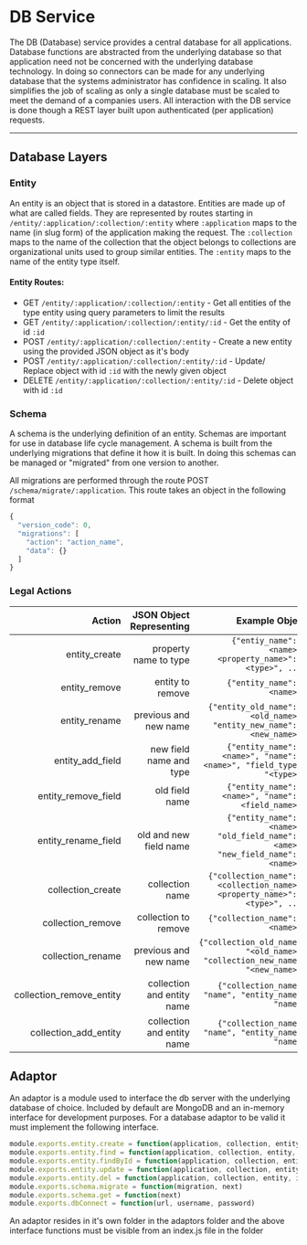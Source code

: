 # DB Service
The DB (Database) service provides a central database for all applications.  Database functions are abstracted from the underlying database so that application need not be concerned with the underlying database technology.  In doing so connectors can be made for any underlying database that the systems administrator has confidence in scaling.  It also simplifies the job of scaling as only a single database must be scaled to meet the demand 
of a companies users.  All interaction with the DB service is done though a REST layer built upon authenticated (per application) requests.

___

## Database Layers
### Entity
An entity is an object that is stored in a datastore.  Entities are made up of what are called fields.  They
are represented by routes starting in `/entity/:application/:collection/:entity` where `:application` maps to the
name (in slug form) of the application making the request.  The `:collection` maps to the name of the collection
that the object belongs to collections are organizational units used to group similar entities.  The `:entity`
maps to the name of the entity type itself.

#### Entity Routes:
* GET    `/entity/:application/:collection/:entity` - Get all entities of the type entity using query parameters
  to limit the results
* GET    `/entity/:application/:collection/:entity/:id` - Get the entity of id `:id`
* POST   `/entity/:application/:collection/:entity` - Create a new entity using the provided JSON object as it's body
* POST   `/entity/:application/:collection/:entity/:id` - Update/ Replace object with id `:id` with the newly given object
* DELETE `/entity/:application/:collection/:entity/:id` - Delete object with id `:id`



### Schema
A schema is the underlying definition of an entity.  Schemas are important for use in database life cycle
management.  A schema is built from the underlying migrations that define it how it is built.  In doing this
schemas can be managed or "migrated" from one version to another.

All migrations are performed through the route POST `/schema/migrate/:application`.  This route takes an object
in the following format

```javascript
{
  "version_code": 0,
  "migrations": [
    "action": "action_name",
    "data": {}
  ]
}
```


### Legal Actions

| Action                    | JSON Object Representing   | Example Object                                                                         |
|--------------------------:|---------------------------:|---------------------------------------------------------------------------------------:|
| entity_create             | property name to type      | `{"entiy_name": "<name>", <property_name>": "<type>", ...}`                            |
| entity_remove             | entity to remove           | `{"entity_name": "<name>"}`                                                            |
| entity_rename             | previous and new name      | `{"entity_old_name": "<old_name>", "entity_new_name": "<new_name>"}`                   |
| entity_add_field          | new field name and type    | `{"entity_name": "<name>", "name": "<name>", "field_type": "<type>"}`                  |
| entity_remove_field       | old field name             | `{"entity_name": "<name>", "name": "<field_name>"}`                                    |
| entity_rename_field       | old and new field name     | `{"entity_name": "<name>", "old_field_name": "<ame>",  "new_field_name": "<name>"}`    |
| collection_create         | collection name            | `{"collection_name": "<collection_name>", <property_name>": "<type>", ...}`            |
| collection_remove         | collection to remove       | `{"collection_name": "<name>"}`                                                        |
| collection_rename         | previous and new name      | `{"collection_old_name": "<old_name>", "collection_new_name": "<new_name>"}`           |
| collection_remove_entity  | collection and entity name | `{"collection_name": "name", "entity_name": "name"}`                                   | 
| collection_add_entity     | collection and entity name | `{"collection_name": "name", "entity_name": "name"}`                                   |



## Adaptor
An adaptor is a module used to interface the db server with the underlying database of choice.  Included by default are MongoDB and an in-memory 
interface for development purposes.  For a database adaptor to be valid it must implement the following interface.

```javascript
module.exports.entity.create = function(application, collection, entity, object, next)
module.exports.entity.find = function(application, collection, entity, query, next)
module.exports.entity.findById = function(application, collection, entity, id, next)
module.exports.entity.update = function(application, collection, entity, object, next)
module.exports.entity.del = function(application, collection, entity, id, next)
module.exports.schema.migrate = function(migration, next)
module.exports.schema.get = function(next)
module.exports.dbConnect = function(url, username, password)
```

An adaptor resides in it's own folder in the adaptors folder and the above interface functions must be visible from an index.js file in the folder

